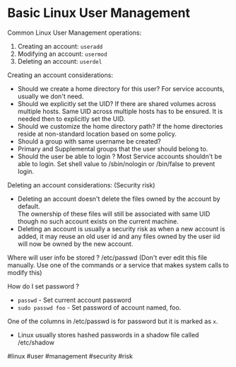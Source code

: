 # Basic Linux User Management

Common Linux User Management operations:
1. Creating an account: `useradd`
1. Modifying an account: `usermod`
1. Deleting an account: `userdel`

Creating an account considerations:
* Should we create a home directory for this user? For service accounts, usually we don't need.
* Should we explicitly set the UID? If there are shared volumes across multiple hosts. Same UID across multiple hosts has to be ensured. It is needed then to explicitly set the UID.
* Should we customize the home directory path? If the home directories reside at non-standard location based on some policy.
* Should a group with same username be created?
* Primary and Supplemental groups that the user should belong to.
* Should the user be able to login ? Most Service accounts shouldn't be able to login. Set shell value to /sbin/nologin or /bin/false to prevent login.

Deleting an account considerations: (Security risk)
* Deleting an account doesn't delete the files owned by the account by default.  
  The ownership of these files will still be associated with same UID though no such account exists on the current machine.
* Deleting an account is usually a security risk as when a new account is added, it may reuse an old user id and any files owned by the user iid will now be owned by the new account.

Where will user info be stored ? /etc/passwd (Don't ever edit this file manually. Use one of the commands or a service that makes system calls to modify this)

How do I set password ?
* `passwd` - Set current account password
* `sudo passwd foo` - Set password of account named, foo.

One of the columns in /etc/passwd is for password but it is marked as `x`.  
* Linux usually stores hashed passwords in a shadow file called /etc/shadow

#linux #user #management #security #risk  

